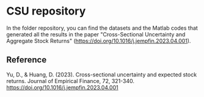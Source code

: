 # CSU repository

In the folder repository, you can find the datasets and the Matlab codes that generated all the results in the paper "Cross-Sectional Uncertainty and Aggregate Stock Returns" (https://doi.org/10.1016/j.jempfin.2023.04.001).

## Reference
Yu, D., & Huang, D. (2023). Cross-sectional uncertainty and expected stock returns. Journal of Empirical Finance, 72, 321-340. https://doi.org/10.1016/j.jempfin.2023.04.001
